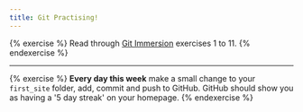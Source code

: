 ```yaml
---
title: Git Practising!
---
```


{% exercise %}
Read through [Git Immersion](http://gitimmersion.com/lab_01.html) exercises 1 to 11.
{% endexercise %}

<hr>

{% exercise %}
**Every day this week** make a small change to your `first_site` folder, add, commit and push to GitHub. GitHub should show you as having a '5 day streak' on your homepage.
{% endexercise %}
